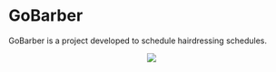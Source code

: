 # GoBarber
GoBarber is a project developed to schedule hairdressing schedules.
<p align="center">
  <img src="https://user-images.githubusercontent.com/56945282/89326287-f2272b80-d681-11ea-927f-cb6b75776d67.jpg">
</p>

